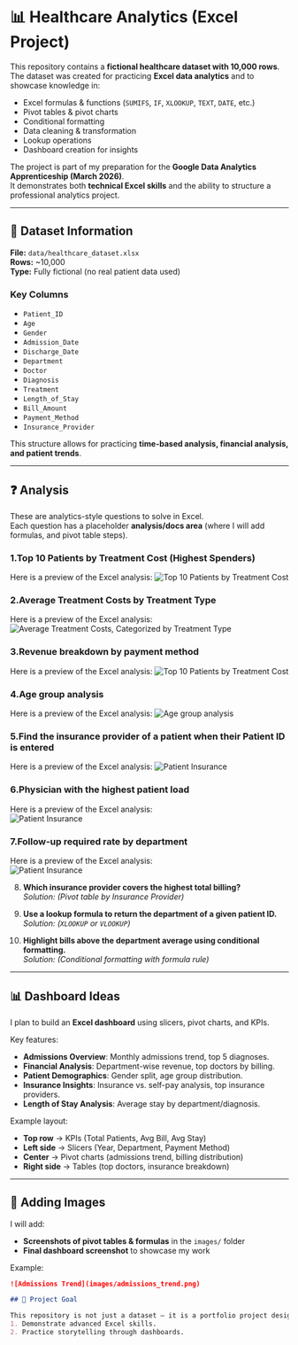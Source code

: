 # 📊 Healthcare Analytics (Excel Project)

This repository contains a **fictional healthcare dataset with 10,000 rows**.  
The dataset was created for practicing **Excel data analytics** and to showcase knowledge in:

- Excel formulas & functions (`SUMIFS`, `IF`, `XLOOKUP`, `TEXT`, `DATE`, etc.)
- Pivot tables & pivot charts
- Conditional formatting
- Data cleaning & transformation
- Lookup operations
- Dashboard creation for insights

The project is part of my preparation for the **Google Data Analytics Apprenticeship (March 2026)**.  
It demonstrates both **technical Excel skills** and the ability to structure a professional analytics project.

---

## 📂 Dataset Information

**File:** `data/healthcare_dataset.xlsx`  
**Rows:** ~10,000  
**Type:** Fully fictional (no real patient data used)  

### Key Columns
- `Patient_ID`
- `Age`
- `Gender`
- `Admission_Date`
- `Discharge_Date`
- `Department`
- `Doctor`
- `Diagnosis`
- `Treatment`
- `Length_of_Stay`
- `Bill_Amount`
- `Payment_Method`
- `Insurance_Provider`

This structure allows for practicing **time-based analysis, financial analysis, and patient trends**.

---

## ❓ Analysis

These are analytics-style questions to solve in Excel.  
Each question has a placeholder **analysis/docs area** (where I will add formulas, and pivot table steps).  

### 1.Top 10 Patients by Treatment Cost (Highest Spenders)

Here is a preview of the Excel analysis:
![Top 10 Patients by Treatment Cost](docs/screenshots/top10_cost_spenders.png)


### 2.Average Treatment Costs by Treatment Type

Here is a preview of the Excel analysis:
![Average Treatment Costs, Categorized by Treatment Type](docs/screenshots/Avg_treat_cost.png)

### 3.Revenue breakdown by payment method

Here is a preview of the Excel analysis:
![Top 10 Patients by Treatment Cost](docs/screenshots/Sum_Treat_Cos_Pay_Met.png)

### 4.Age group analysis

Here is a preview of the Excel analysis: 
![Age group analysis](docs/screenshots/Age_group_analysis.png)

### 5.Find the insurance provider of a patient when their Patient ID is entered 

Here is a preview of the Excel analysis: 
![Patient Insurance](docs/screenshots/patient_insurance.png)

### 6.Physician with the highest patient load 
  
Here is a preview of the Excel analysis:   
![Patient Insurance](docs/screenshots/largest_num_of_visits.png)

### 7.Follow-up required rate by department

Here is a preview of the Excel analysis:   
![Patient Insurance](docs/screenshots/FollowUp.png)

8. **Which insurance provider covers the highest total billing?**  
   _Solution: (Pivot table by Insurance Provider)_

9. **Use a lookup formula to return the department of a given patient ID.**  
   _Solution: (`XLOOKUP` or `VLOOKUP`)_

10. **Highlight bills above the department average using conditional formatting.**  
    _Solution: (Conditional formatting with formula rule)_

---

## 📊 Dashboard Ideas

I plan to build an **Excel dashboard** using slicers, pivot charts, and KPIs.  

Key features:
- **Admissions Overview**: Monthly admissions trend, top 5 diagnoses.  
- **Financial Analysis**: Department-wise revenue, top doctors by billing.  
- **Patient Demographics**: Gender split, age group distribution.  
- **Insurance Insights**: Insurance vs. self-pay analysis, top insurance providers.  
- **Length of Stay Analysis**: Average stay by department/diagnosis.  

Example layout:
- **Top row** → KPIs (Total Patients, Avg Bill, Avg Stay)  
- **Left side** → Slicers (Year, Department, Payment Method)  
- **Center** → Pivot charts (admissions trend, billing distribution)  
- **Right side** → Tables (top doctors, insurance breakdown)  

---

## 📸 Adding Images

I will add:
- **Screenshots of pivot tables & formulas** in the `images/` folder  
- **Final dashboard screenshot** to showcase my work  

Example:
```markdown
![Admissions Trend](images/admissions_trend.png)

## 🚀 Project Goal

This repository is not just a dataset — it is a portfolio project designed to:
1. Demonstrate advanced Excel skills.
2. Practice storytelling through dashboards.
